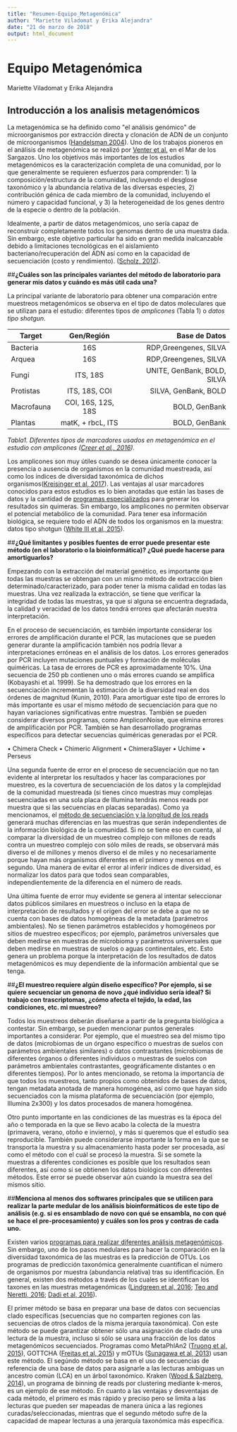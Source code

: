 ```yaml
---
title: "Resumen-Equipo_Metagenómica"
author: "Mariette Viladomat y Erika Alejandra"
date: "21 de marzo de 2018"
output: html_document
---
```


# Equipo Metagenómica
Mariette Viladomat y Erika Alejandra

## Introducción a los analisis metagenómicos 

La metagenómica se ha definido como "el análisis genómico" de microorganismos por extracción directa y clonación de ADN de un conjunto de microorganismos ([Handelsman 2004](http://citeseerx.ist.psu.edu/viewdoc/download?doi=10.1.1.333.6836&rep=rep1&type=pdf)). Uno de los trabajos pioneros en el análisis de metagenómica se realizó por [Venter et al.](http://science.sciencemag.org/content/304/5667/66) en el Mar de los Sargazos. Uno los objetivos más importantes de los estudios metagenómicos es la caracterización completa de una comunidad, por lo que generalmente se requieren esfuerzos para comprender: 1) la composición/estructura de la comunidad, incluyendo el desglose taxonómico y la abundancia relativa de las diversas especies, 2) contribución génica de cada miembro de la comunidad, incluyendo el número y capacidad funcional, y 3) la heterogeneidad de los genes dentro de la especie o dentro de la población. 

Idealmente, a partir de datos metagenómicos, uno sería capaz de reconstruir completamente todos los genomas dentro de una muestra dada. Sin embargo, este objetivo particular ha sido en gran medida inalcanzable debido a limitaciones tecnológicas en el aislamiento bacteriano/recuperación del ADN así como en la capacidad de secuenciación (costo y rendimiento). ([Scholz, 2012](http://www.fsigeneticssup.com/article/S1875-1768(13)00020-6/pdf)).

##__¿Cuáles son las principales variantes del método de laboratorio para generar mis datos y cuándo es más útil cada una?__

La principal variante de laboratorio para obtener una comparación entre muestreos metagenómicos se observa en el tipo de datos moleculares que se utilizan para el estudio: diferentes tipos de _amplicones_ (Tabla 1) o _datos tipo shotgun_. 

| Target        | Gen/Región         | Base de Datos                |
| ------------- |:------------------:| ----------------------------:|
| Bacteria      |         16S        | RDP,Greengenes, SILVA        |
| Arquea        |         16S        | RDP,Greengenes, SILVA        |
| Fungi         |      ITS, 18S      | UNITE, GenBank, BOLD, SILVA  |
| Protistas     |    ITS, 18S, COI   | SILVA, GenBank, BOLD         |
| Macrofauna    | COI, 16S, 12S, 18S | BOLD, GenBank                |
| Plantas       |  matK, + rbcL, ITS | BOLD, GenBank                |

_Tabla1. Diferentes tipos de marcadores usados en metagenómica en el estudio con amplicones ([Creer et al., 2016](https://besjournals.onlinelibrary.wiley.com/doi/pdf/10.1111/2041-210X.12574))._


Los amplicones son muy útiles cuando se desea únicamente conocer la presencia o ausencia de organismos en la comunidad muestreada,  así como los índices de diversidad taxonómica de dichos organismos([Kreisinger et al, 2017](https://www.frontiersin.org/articles/10.3389/fmicb.2017.00050/full)). Las ventajas al usar marcadores conocidos para estos estudios es lo bien anotadas que están las bases de datos y la cantidad de [programas especializados](http://www.bushmanlab.org/assets/pdf/publications/20383131.pdf) para generar los resultados sin quimeras. Sin embargo, los amplicones no permiten observar el potencial metabólico de la comunidad. Para tener esa información  biológica, se requiere todo el ADN de todos los organismos en la muestra: datos tipo shotgun ([White III et al, 2015](https://www.researchgate.net/publication/282431849_Metagenomic_analysis_reveals_that_modern_microbialites_and_polar_microbial_mats_have_similar_taxonomic_and_functional_potential)).


##__¿Qué limitantes y posibles fuentes de error puede presentar este método (en el laboratorio o la bioinformática)? ¿Qué puede hacerse para amortiguarlos?__

Empezando con la extracción del material genético, es importante que todas las muestras se obtengan con un mismo método de extracción bien determinado/caracterizado, para poder tener la misma calidad en todas las muestras. Una vez realizada la extracción, se tiene que verificar la integridad de todas las muestras, ya que si alguna se encuentra degradada, la calidad y veracidad de los datos tendrá errores que afectarán nuestra interpretación. 

En el proceso de secuenciación, es también importante considerar los errores de amplificación durante el PCR,  las mutaciones que se pueden generar durante la amplificación también nos podría llevar a interpretaciones erróneas en el análisis de los datos. Los errores generados por PCR incluyen mutaciones puntuales y formación de moléculas quiméricas. La tasa de errores de PCR es aproximadamente 10%. Una secuencia de 250 pb contienen uno o más errores cuando se amplifica (Kobayashi et al. 1999). Se ha demostrado que los errores en la secuenciación incrementan la estimación de la diversidad real en dos órdenes de magnitud (Kunin, 2010).  Para amortiguar este tipo de errores lo más importante es usar el mismo método de secuenciación para que no hayan variaciones significativas entre muestras. También se pueden considerar diversos programas, como AmpliconNoise, que elimina errores de amplificación por PCR. También se han desarrollado programas específicos para detectar secuencias quiméricas generadas por el PCR. 

•	Chimera Check
•	Chimeric Alignment
•	ChimeraSlayer
•	Uchime
•	Perseus

Una segunda fuente de error en el proceso de secuenciación que no tan evidente al interpretar los resultados y hacer las comparaciones por muestreo, es la covertura de secuenciación de los datos y la complejidad de la comunidad muestreada (si tienes cinco muestras muy complejas secuenciadas en una sola placa de Illumina tendrás menos reads por muestra que si las secuencías en placas separadas). Como ya mencionamos, el [método de secuenciación y la longitud de los reads](https://www.illumina.com/systems/sequencing-platforms/miseq/specifications.html) generará muchas diferencias en las muestras que serán independientes de la información biológica de la comunidad. Si no se tiene eso en cuenta, al comparar la diversidad de un muestreo complejo con millones de reads contra un muestreo complejo con sólo miles de reads, se observará más diverso el de millones y menos diverso el de miles y no necesariamente porque hayan más organismos diferentes en el primero y menos en el segundo. Una manera de evitar el error al inferir índices de diversidad, es normalizar los datos para que todos sean comparables, independientemente de la diferencia en el número de reads.

Una última fuente de error muy evidente se genera al intentar seleccionar datos públicos similares en muestreos o incluso en la etapa de interpretación de resultados y el origen del error se debe a que no se cuenta con bases de datos homogéneas de la metadata (parámetros ambientales). No se tienen parámetros establecidos y homogéneos por sitios de muestreo específicos; por ejemplo, parámetros universales que deben medirse en muestras de microbioma y parámetros universales que deben medirse en muestras de suelos o aguas continentales, etc. Esto genera un problema porque la interpretación de los resultados de datos metagenómicos es muy dependiente de la información ambiental que se tenga.


##__¿El muestreo requiere algún diseño específico? Por ejemplo, si se quiere secuenciar un genoma de novo ¿qué individuo sería ideal? Si trabajo con trascriptomas, ¿cómo afecta el tejido, la edad, las condiciones, etc. mi muestreo?__

Todos los muestreos deberán diseñarse a partir de la pregunta biológica a contestar. Sin embargo, se pueden mencionar puntos generales importantes a considerar. Por ejemplo, que el muestreo sea del mismo tipo de datos (microbiomas de un órgano específico o muestras de suelos con parámetros ambientales similares) o datos contrastantes (microbiomas de diferentes órganos o diferentes individuos o muestras de suelos con parámetros ambientales contrastantes, geográficamente distantes o en diferentes tiempos). Por lo antes mencionado, se retoma la importancia de que todos los muestreos, tanto propios como obtenidos de bases de datos, tengan metadata anotada de manera homogénea, así como que hayan sido secuenciados con la misma plataforma de secuenciación (por ejemplo, Illumina 2x300) y los datos procesados de manera homogénea. 

Otro punto importante en las condiciones de las muestras es la época del año o temporada en la que se llevo acabo la colecta de la muestra (primavera, verano, otoño e invierno), y más si queremos que el estudio sea reproducible. También puede considerarse importante la forma en la que se transporta la muestra y su almacenamiento hasta poder ser procesada, así como el método con el cuál se procesó la muestra. Si se somete la muestras a diferentes condiciones es posible que los resultados sean diferentes, así como si se obtienen los datos biológicos con diferentes métodos. Este error se puede observar aún cuando la muestra sea del mismos sitio. 

##__Menciona al menos dos softwares principales que se utilicen para realizar la parte medular de los análisis bioinformáticos de este tipo de análisis (e.g. si es ensamblado de novo con qué se ensambla, no con qué se hace el pre-procesamiento) y cuáles son los pros y contras de cada uno.__

Existen varios [programas para realizar diferentes análisis metagenómicos](https://molbiol-tools.ca/Genomics.htm#Metagenomics). Sin embargo, uno de los pasos medulares para hacer la comparación en la diversidad taxonómica de las muestras es la predicción de OTUs. Los programas de predicción taxonómica generalmente cuantifican el número de organismos por muestra (abundancia relativa) tras su identificación. En general, existen dos métodos a través de los cuales se identifican los taxones en las muestras metagenómicas ([Lindgreen et al, 2016](https://www.ncbi.nlm.nih.gov/pmc/articles/PMC4726098/pdf/srep19233.pdf); [Teo and Neretti, 2016](https://www.biorxiv.org/content/biorxiv/early/2016/10/15/081141.full.pdf); [Dadi et al, 2016](https://peerj.com/articles/3138/)). 

El primer método se basa en preparar una base de datos con secuencias clado específicas (secuencias que no comparten regiones con las secuencias de otros clados de la misma jerarquía taxonómica). Con este método se puede garantizar obtener sólo una asignación de clado de una lectura de la muestra, incluso si sólo se usara una fracción de los datos metagenómicos secuenciados. Programas como MetaPhlAn2 ([Truong et al, 2015](https://www.nature.com/articles/nmeth.3589)), GOTTCHA ([Freitas et al, 2015](https://academic.oup.com/nar/article/43/10/e69/2409024)) y mOTUs ([Sunagawa et al, 2013](https://www.nature.com/articles/nmeth.2693)) usan este método. El segúndo método se basa en el uso de secuencias de referencia de una base de datos para asignarle a las lecturas ambiguas un ancestro común (LCA) en un árbol taxonómico. Kraken ([Wood & Salzberg, 2014](https://genomebiology.biomedcentral.com/articles/10.1186/gb-2014-15-3-r46)), un programa de binning de reads por clustering mediante k-meros, es un ejemplo de ese método. En cuanto a las ventajas y desventajas de cada método, el primero es más rápido y preciso pero se limita a las lecturas que pueden ser mapeadas de manera única a las regiones curadas/seleccionadas, mientras que el segundo método sufre de la capacidad de mapear lecturas a una jerarquía taxonómica más específica. 

